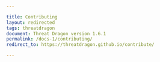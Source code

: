 ```yaml
---

title: Contributing
layout: redirected
tags: threatdragon
document: Threat Dragon version 1.6.1
permalink: /docs-1/contributing/
redirect_to: https://threatdragon.github.io/contribute/

---
```

